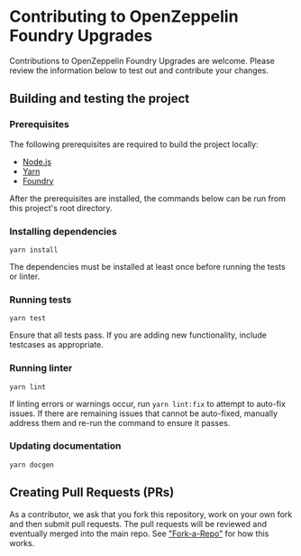 Contributing to OpenZeppelin Foundry Upgrades
=======

Contributions to OpenZeppelin Foundry Upgrades are welcome. Please review the information below to test out and contribute your changes.

## Building and testing the project

### Prerequisites
The following prerequisites are required to build the project locally:
- [Node.js](https://nodejs.org/)
- [Yarn](https://yarnpkg.com/getting-started/install)
- [Foundry](https://book.getfoundry.sh/getting-started/installation)

After the prerequisites are installed, the commands below can be run from this project's root directory.

### Installing dependencies
```yarn install```

The dependencies must be installed at least once before running the tests or linter.

### Running tests
```yarn test```

Ensure that all tests pass.  If you are adding new functionality, include testcases as appropriate.

### Running linter
```yarn lint```

If linting errors or warnings occur, run `yarn lint:fix` to attempt to auto-fix issues.  If there are remaining issues that cannot be auto-fixed, manually address them and re-run the command to ensure it passes.

### Updating documentation
```yarn docgen```

## Creating Pull Requests (PRs)

As a contributor, we ask that you fork this repository, work on your own fork and then submit pull requests. The pull requests will be reviewed and eventually merged into the main repo. See ["Fork-a-Repo"](https://help.github.com/articles/fork-a-repo/) for how this works.
